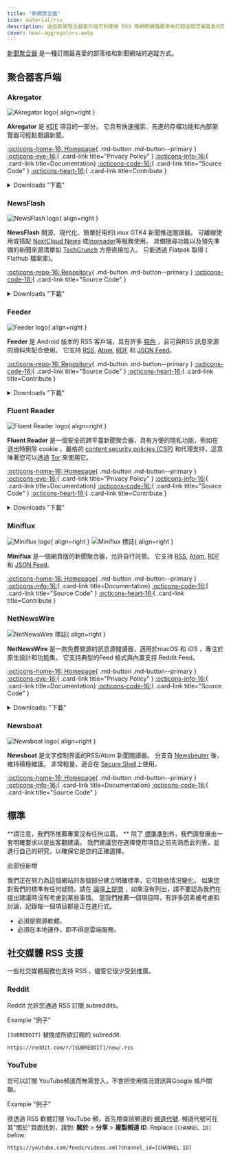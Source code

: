 ```yaml
---
title: "新聞聚合器"
icon: material/rss
description: 這些新聞聚合器客戶端可利使用 RSS 等網際網路標準來訂閱追蹤您最喜愛的部落格和新聞網站。
cover: news-aggregators.webp
---
```


[新聞聚合器](https://en.wikipedia.org/wiki/News_aggregator) 是一種訂閱最喜愛的部落格和新聞網站的追蹤方式。

## 聚合器客戶端

### Akregator

<div class="admonition recommendation" markdown>

![Akregator logo](assets/img/news-aggregators/akregator.svg){ align=right }

**Akregator** 是 [KDE](https://kde.org) 項目的一部分。 它具有快速搜索、先進的存檔功能和內部瀏覽器可輕鬆閱讀新聞。

[:octicons-home-16: Homepage](https://apps.kde.org/akregator){ .md-button .md-button--primary }
[:octicons-eye-16:](https://kde.org/privacypolicy-apps){ .card-link title="Privacy Policy" }
[:octicons-info-16:](https://docs.kde.org/?application=akregator){ .card-link title=Documentation}
[:octicons-code-16:](https://invent.kde.org/pim/akregator){ .card-link title="Source Code" }
[:octicons-heart-16:](https://kde.org/community/donations){ .card-link title=Contribute }

<details class="downloads" markdown>
<summary>Downloads "下載"</summary>

- [:simple-flathub: Flathub](https://flathub.org/apps/details/org.kde.akregator)

</details>

</div>

### NewsFlash

<div class="admonition recommendation" markdown>

![NewsFlash logo](assets/img/news-aggregators/newsflash.png){ align=right }

**NewsFlash** 開源、現代化、簡單好用的Linux GTK4 新聞推送閱讀器。 可離線使用或搭配 [NextCloud News](https://apps.nextcloud.com/apps/news) 或[Inoreader](https://inoreader.com)等服務使用。 具備搜尋功能以及預先準備的新聞來源清單如 [TechCrunch](https://techcrunch.com) 方便直接加入。 只能透過 Flatpak 取得 ( Flathub 檔案庫)。

[:octicons-repo-16: Repository](https://gitlab.com/news-flash/news_flash_gtk){ .md-button .md-button--primary }
[:octicons-code-16:](https://gitlab.com/news-flash/news_flash_gtk){ .card-link title="Source Code" }

<details class="downloads" markdown>
<summary>Downloads "下載"</summary>

- [:simple-flathub: Flathub](https://flathub.org/apps/io.gitlab.news_flash.NewsFlash)

</details>

</div>

### Feeder

<div class="admonition recommendation" markdown>

![Feeder logo](assets/img/news-aggregators/feeder.png){ align=right }

**Feeder** 是 Android 版本的 RSS 客戶端，具有許多 [特色](https://gitlab.com/spacecowboy/Feeder#features) ，且可與RSS 訊息來源的資料夾配合使用。 它支持 [RSS](https://en.wikipedia.org/wiki/RSS), [Atom](https://en.wikipedia.org/wiki/Atom_(Web_standard)), [RDF](https://en.wikipedia.org/wiki/RDF%2FXML) 和 [JSON Feed](https://en.wikipedia.org/wiki/JSON_Feed)。

[:octicons-repo-16: Repository](https://github.com/spacecowboy/Feeder){ .md-button .md-button--primary }
[:octicons-code-16:](https://github.com/spacecowboy/Feeder){ .card-link title="Source Code" }
[:octicons-heart-16:](https://ko-fi.com/spacecowboy){ .card-link title=Contribute }

<details class="downloads" markdown>
<summary>Downloads "下載"</summary>

- [:simple-googleplay: Google Play](https://play.google.com/store/apps/details?id=com.nononsenseapps.feeder.play)

</details>

</div>

### Fluent Reader

<div class="admonition recommendation" markdown>

![Fluent Reader logo](assets/img/news-aggregators/fluent-reader.svg){ align=right }

**Fluent Reader** 是一個安全的跨平臺新聞聚合器，具有方便的隱私功能，例如在退出時刪除 cookie ，嚴格的 [content security policies (CSP)](https://en.wikipedia.org/wiki/Content_Security_Policy) 和代理支持，這意味著您可以透過 [Tor](tor.md) 來使用它。

[:octicons-home-16: Homepage](https://hyliu.me/fluent-reader){ .md-button .md-button--primary }
[:octicons-eye-16:](https://github.com/yang991178/fluent-reader/wiki/Privacy){ .card-link title="Privacy Policy" }
[:octicons-info-16:](https://github.com/yang991178/fluent-reader/wiki){ .card-link title=Documentation}
[:octicons-code-16:](https://github.com/yang991178/fluent-reader){ .card-link title="Source Code" }
[:octicons-heart-16:](https://github.com/sponsors/yang991178){ .card-link title=Contribute }

<details class="downloads" markdown>
<summary>Downloads "下載"</summary>

- [:simple-windows11: Windows](https://hyliu.me/fluent-reader)
- [:simple-appstore: App Store](https://apps.apple.com/app/id1520907427)

</details>

</div>

### Miniflux

<div class="admonition recommendation" markdown>

![Miniflux logo](assets/img/news-aggregators/miniflux.svg#only-light){ align=right }
![Miniflux 標誌](assets/img/news-aggregators/miniflux-dark.svg#only-dark){ align=right }

**Miniflux** 是一個網頁版的新聞聚合器，允許自行託管。 它支持 [RSS](https://en.wikipedia.org/wiki/RSS), [Atom](https://en.wikipedia.org/wiki/Atom_(Web_standard)), [RDF](https://en.wikipedia.org/wiki/RDF%2FXML) 和 [JSON Feed](https://en.wikipedia.org/wiki/JSON_Feed)。

[:octicons-home-16: Homepage](https://miniflux.app){ .md-button .md-button--primary }
[:octicons-info-16:](https://miniflux.app/docs/index.html){ .card-link title=Documentation}
[:octicons-code-16:](https://github.com/miniflux/v2){ .card-link title="Source Code" }
[:octicons-heart-16:](https://miniflux.app/#donations){ .card-link title=Contribute }

</div>

### NetNewsWire

<div class="admonition recommendation" markdown>

![NetNewsWire 標誌](assets/img/news-aggregators/netnewswire.png){ align=right }

**NetNewsWire** 是一款免費開源的訊息源閱讀器，適用於macOS 和 iOS ，專注於原生設計和功能集。 它支持典型的Feed 格式與內置支持 Reddit Feed。

[:octicons-home-16: Homepage](https://netnewswire.com){ .md-button .md-button--primary }
[:octicons-eye-16:](https://netnewswire.com/privacypolicy.html){ .card-link title="Privacy Policy" }
[:octicons-info-16:](https://netnewswire.com/help){ .card-link title=Documentation}
[:octicons-code-16:](https://github.com/Ranchero-Software/NetNewsWire){ .card-link title="Source Code" }

<details class="downloads" markdown>
<summary>Downloads: "下載"</summary>

- [:simple-appstore: App Store](https://apps.apple.com/app/id1480640210)
- [:simple-apple: macOS](https://netnewswire.com)

</details>

</div>

### Newsboat

<div class="admonition recommendation" markdown>

![Newsboat logo](assets/img/news-aggregators/newsboat.svg){ align=right }

**Newsboat** 是文字控制界面的RSS/Atom 新聞閱讀器。 分支自 [Newsbeuter](https://zh.wikipedia.org/wiki/Newsbeuter) 後，維持積極維護。 非常輕量，適合在 [Secure Shell](https://zh.wikipedia.org/wiki/Secure_Shell)上使用。

[:octicons-home-16: Homepage](https://newsboat.org){ .md-button .md-button--primary }
[:octicons-info-16:](https://newsboat.org/releases/2.27/docs/newsboat.html){ .card-link title=Documentation}
[:octicons-code-16:](https://github.com/newsboat/newsboat){ .card-link title="Source Code" }

</div>

## 標準

**請注意，我們所推薦專案沒有任何瓜葛。 ** 除了 [標準準則](about/criteria.md)外，我們還發展出一套明確要求以提出客觀建議。 我們建議您在選擇使用項目之前先熟悉此列表，並進行自己的研究，以確保它是您的正確選擇。

<div class="admonition example" markdown>
<p class="admonition-title">此部份新增</p>

我們正在努力為這個網站的各個部分建立明確標準，它可能依情況變化。 如果您對我們的標準有任何疑問，請在 [論壇上提問](https://discuss.privacyguides.net/latest) ，如果沒有列出，請不要認為我們在提出建議時沒有考慮到某些事情。 當我們推薦一個項目時，有許多因素被考慮和討論，記錄每一個項目都是正在進行式。

</div>

- 必須是開源軟體。
- 必須在本地運作，即不得是雲端服務。

## 社交媒體 RSS 支援

一些社交媒體服務也支持 RSS ，儘管它很少受到推廣。

### Reddit

Reddit 允許您通過 RSS 訂閱 subreddits。

<div class="admonition example" markdown>
<p class="admonition-title">Example "例子"</p>

`[SUBREDDIT]` 替換成所欲訂閱的 subreddit.

```text
https://reddit.com/r/[SUBREDDIT]/new/.rss
```

</div>

### YouTube

您可以訂閱  YouTube頻道而無需登入，不會把使用情況資訊與Google 帳戶關聯。

<div class="admonition example" markdown>
<p class="admonition-title">Example "例子"</p>

欲透過 RSS 軟體訂閱 YouTube 頻，首先檢查該頻道的 [頻道代號](https://support.google.com/youtube/answer/6180214). 頻道代號可在其"關於"頁面找到，請到: **關於** > **分享** > **複製頻道 ID**. Replace `[CHANNEL ID]` below:

```text
https://youtube.com/feeds/videos.xml?channel_id=[CHANNEL ID]
```

</div>
